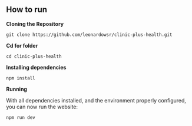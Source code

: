## How to run 

**Cloning the Repository**

    git clone https://github.com/leonardowsr/clinic-plus-health.git
    
**Cd for folder**

    cd clinic-plus-health
**Installing dependencies**

    npm install

**Running**

With all dependencies installed, and the environment properly configured, you can now run the website:

    npm run dev
